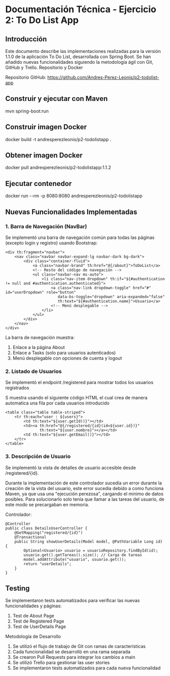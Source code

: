 # Documentación Técnica - Ejercicio 2: To Do List App
## Introducción

Este documento describe las implementaciones realizadas para la versión 1.1.0 de la aplicación 
To Do List, desarrollada con Spring Boot. Se han añadido nuevas funcionalidades siguiendo la 
metodología ágil con Git, GitHub y Trello.
Repositorio y Docker

Repositorio GitHub: https://github.com/Andres-Perez-Leonis/p2-todolist-app

## Construir y ejecutar con Maven
mvn spring-boot:run

## Construir imagen Docker
docker build -t andresperezleonis/p2-todolistapp .

## Obtener imagen Docker

docker pull andresperezleonis/p2-todolistapp:1.1.2

## Ejecutar contenedor
docker run --rm -p 8080:8080 andresperezleonis/p2-todolistapp

## Nuevas Funcionalidades Implementadas
### 1. Barra de Navegación (NavBar)

Se implementó una barra de navegación común para todas las páginas (excepto login y registro) 
usando Bootstrap:
```
<div th:fragment="navbar">
    <nav class="navbar navbar-expand-lg navbar-dark bg-dark">
        <div class="container-fluid">
            <a class="navbar-brand" th:href="@{/about}">ToDoList</a>
            <!-- Resto del código de navegación -->
            <ul class="navbar-nav ms-auto">
                <li class="nav-item dropdown" th:if="${#authentication != null and #authentication.authenticated}">
                    <a class="nav-link dropdown-toggle" href="#" id="userDropdown" role="button"
                       data-bs-toggle="dropdown" aria-expanded="false"
                       th:text="${#authentication.name}">Usuario</a>
                    <!-- Menú desplegable -->
                </li>
            </ul>
        </div>
    </nav>
</div>
```
La barra de navegación muestra:
1. Enlace a la página About
2. Enlace a Tasks (solo para usuarios autenticados)
3. Menú desplegable con opciones de cuenta y logout


### 2. Listado de Usuarios
Se implementó el endpoint /registered para mostrar todos los usuarios registrados

S muestra usando el siguiente código HTML el cual crea de manera automatica una fila por cada usuarios introducido
````
<table class="table table-striped">
    <tr th:each="user : ${users}">
        <td th:text="${user.getId()}"></td>
        <td><a th:href="@{/registered/{id}(id=${user.id})}" 
               th:text="${user.nombre}"></a></td>
        <td th:text="${user.getEmail()}"></td>
    </tr>
</table>
````

### 3. Descripción de Usuario

Se implementó la vista de detalles de usuario accesible desde /registered/{id}.

Durante la implementación de este controlador sucedía un error durante la creación de la vista del usuario,
este error sucedia debido a como funciona Maven, ya que usa una "ejecución perezosa", cargando el minimo de datos posibles. 
Para solucionarlo solo tenía que llamar a las tareas del usuario, de este modo se precargaban en memoria.


Controlador:
````
@Controller
public class DetailsUserController {
    @GetMapping("registered/{id}")
    @Transactional
    public String showUserDetails(Model model, @PathVariable Long id) {
        Optional<Usuario> usuario = usuarioRepository.findById(id);
        usuario.get().getTareas().size(); // Carga de tareas
        model.addAttribute("usuario", usuario.get());
        return "userDetails";
    }
}
````


## Testing

Se implementaron tests automatizados para verificar las nuevas funcionalidades y páginas:

1. Test de About Page
2. Test de Registered Page
3. Test de UserDetails Page

Metodología de Desarrollo
1. Se utilizó el flujo de trabajo de Git con ramas de características
2. Cada funcionalidad se desarrolló en una rama separada
3. Se crearon Pull Requests para integrar los cambios a main
4. Se utilizó Trello para gestionar las user stories
5. Se implementaron tests automatizados para cada nueva funcionalidad

